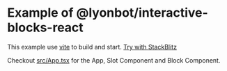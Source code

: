 # Example of @lyonbot/interactive-blocks-react

This example use [vite](https://vitejs.dev/) to build and start. [Try with StackBlitz](https://stackblitz.com/github/lyonbot/interactive-blocks/tree/main/packages/example-react-simple)

Checkout [src/App.tsx](src/App.tsx) for the App, Slot Component and Block Component.
